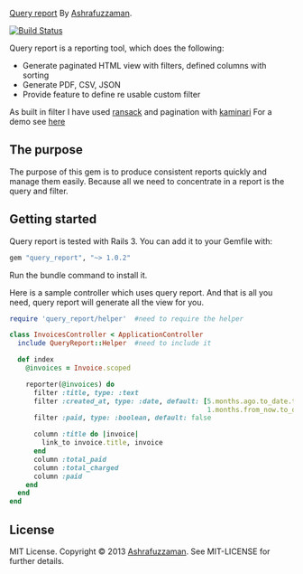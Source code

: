 [Query report](http://ashrafuzzaman.github.io/query_report/) By [Ashrafuzzaman](http://www.ashrafuzzaman.com).

[![Build Status](https://api.travis-ci.org/ashrafuzzaman/query_report.png?branch=master)](http://travis-ci.org/ashrafuzzaman/query_report)

Query report is a reporting tool, which does the following:

* Generate paginated HTML view with filters, defined columns with sorting
* Generate PDF, CSV, JSON
* Provide feature to define re usable custom filter

As built in filter I have used [ransack](https://github.com/ernie/ransack) and pagination with [kaminari](https://github.com/amatsuda/kaminari)
For a demo see [here](http://query-report-demo.herokuapp.com)

## The purpose
The purpose of this gem is to produce consistent reports quickly and manage them easily. Because all we need to
concentrate in a report is the query and filter.

## Getting started
Query report is tested with Rails 3. You can add it to your Gemfile with:

```ruby
gem "query_report", "~> 1.0.2"
```

Run the bundle command to install it.

Here is a sample controller which uses query report. And that is all you need, query report will generate all the view for you.

```ruby
require 'query_report/helper'  #need to require the helper

class InvoicesController < ApplicationController
  include QueryReport::Helper  #need to include it

  def index
    @invoices = Invoice.scoped

    reporter(@invoices) do
      filter :title, type: :text
      filter :created_at, type: :date, default: [5.months.ago.to_date.to_s(:db),
                                                 1.months.from_now.to_date.to_s(:db)]
      filter :paid, type: :boolean, default: false

      column :title do |invoice|
        link_to invoice.title, invoice
      end
      column :total_paid
      column :total_charged
      column :paid
    end
  end
end
```

## License
MIT License. Copyright © 2013 [Ashrafuzzaman](http://www.ashrafuzzaman.com). See MIT-LICENSE for further details.
